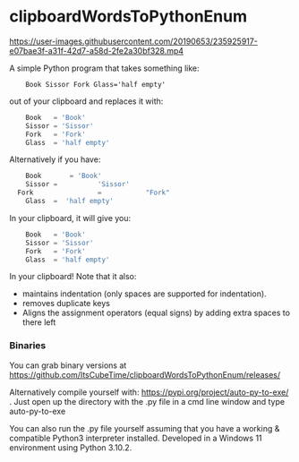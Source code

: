 # clipboardWordsToPythonEnum



https://user-images.githubusercontent.com/20190653/235925917-e07bae3f-a31f-42d7-a58d-2fe2a30bf328.mp4



A simple Python program that takes something like:

```
    Book Sissor Fork Glass='half empty'
```

out of your clipboard and replaces it with:

```py
    Book   = 'Book'
    Sissor = 'Sissor'
    Fork   = 'Fork'
    Glass  = 'half empty'
```

Alternatively if you have:

```py
    Book       = 'Book'
    Sissor =          'Sissor'
  Fork                =           "Fork"
    Glass  =  'half empty'
```

In your clipboard, it will give you:

```py
    Book   = 'Book'
    Sissor = 'Sissor'
    Fork   = 'Fork'
    Glass  = 'half empty'
```

In your clipboard! Note that it also:
* maintains indentation (only spaces are supported for indentation).
* removes duplicate keys
* Aligns the assignment operators (equal signs) by adding extra spaces to there left

### Binaries

You can grab binary versions at https://github.com/ItsCubeTime/clipboardWordsToPythonEnum/releases/

Alternatively compile yourself with: https://pypi.org/project/auto-py-to-exe/ . Just open up the directory with the .py file in a cmd line window and type auto-py-to-exe

You can also run the .py file yourself assuming that you have a working & compatible Python3 interpreter installed. Developed in a Windows 11 environment using Python 3.10.2.
